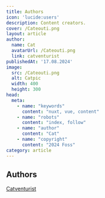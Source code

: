 ```yaml
---
title: Authors
icon: 'lucide:users'
description: Content creators.
cover: /Cateouti.png
layout: article
author:
  name: Cat
  avatarUrl: /Cateouti.png
  link: catventurist
publishedAt: '17.08.2024'
image:
  src: /Cateouti.png
  alt: Catpic
  width: 400
  height: 300
head:
  meta:
    - name: "keywords"
      content: "nuxt, vue, content"
    - name: "robots"
      content: "index, follow"
    - name: "author"
      content: "Cat"
    - name: "copyright"
      content: "2024 Foss"
category: article
---
```


## Authors
[Catventurist](authors/catventurist)

